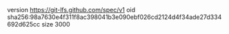 version https://git-lfs.github.com/spec/v1
oid sha256:98a7630e4f311f8ac398041b3e090ebf026cd2124d4f34ade27d334692d625cc
size 3000
